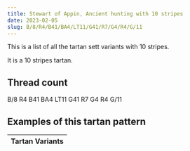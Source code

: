 ```yaml
---
title: Stewart of Appin, Ancient hunting with 10 stripes
date: 2023-02-05
slug: B/8/R4/B41/BA4/LT11/G41/R7/G4/R4/G/11
---
```

This is a list of all the tartan sett variants with 10 stripes.

It is a 10 stripes tartan.


## Thread count
B/8 R4 B41 BA4 LT11 G41 R7 G4 R4 G/11

## Examples of this tartan pattern

| Tartan Variants |
|---------------|
